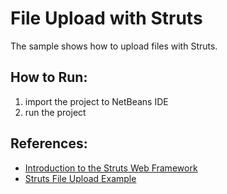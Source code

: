 File Upload with Struts
===============================================================

The sample shows how to upload files with Struts. 


How to Run:
-----------
1. import the project to NetBeans IDE
2. run the project

References:
-----------
* [Introduction to the Struts Web Framework][1]
* [Struts File Upload Example][2]

[1]:https://netbeans.org/kb/docs/web/quickstart-webapps-struts.html
[2]:http://www.mkyong.com/struts/struts-file-upload-example/
